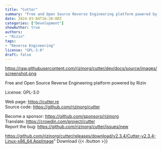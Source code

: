 ```yaml
---
title: "Cutter"
summary: "Free and Open Source Reverse Engineering platform powered by Rizin"
date: 2024-03-04T16:20:00Z
categories: ["Development"]
showAuthor: true
authors:
- "Rizin"
tags: 
- "Reverse Engineering"
license: "GPL-3.0"
draft: false
---
```


https://raw.githubusercontent.com/rizinorg/cutter/dev/docs/source/images/screenshot.png

Free and Open Source Reverse Engineering platform powered by Rizin

License: GPL-3.0

Web page: <https://cutter.re>  
Source code: <https://github.com/rizinorg/cutter>

Become a sponsor: <https://github.com/sponsors/rizinorg>  
Translate: <https://crowdin.com/project/cutter>  
Report the bug: <https://github.com/rizinorg/cutter/issues/new>  

https://github.com/rizinorg/cutter/releases/download/v2.3.4/Cutter-v2.3.4-Linux-x86_64.AppImage" 
Download
{{< /button >}}